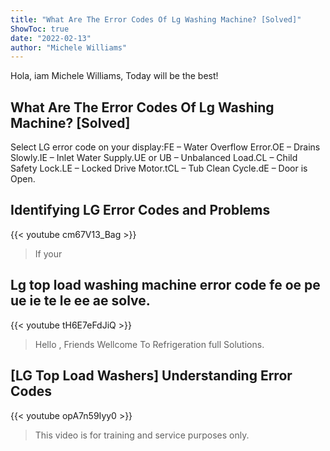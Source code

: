 ```yaml
---
title: "What Are The Error Codes Of Lg Washing Machine? [Solved]"
ShowToc: true 
date: "2022-02-13"
author: "Michele Williams" 
---
```


Hola, iam Michele Williams, Today will be the best!
## What Are The Error Codes Of Lg Washing Machine? [Solved]
 Select LG error code on your display:FE – Water Overflow Error.OE – Drains Slowly.IE – Inlet Water Supply.UE or UB – Unbalanced Load.CL – Child Safety Lock.LE – Locked Drive Motor.tCL – Tub Clean Cycle.dE – Door is Open.

## Identifying LG Error Codes and Problems
{{< youtube cm67V13_Bag >}}
>If your 

## Lg top load washing machine error code fe oe pe ue ie te le ee ae solve.
{{< youtube tH6E7eFdJiQ >}}
>Hello , Friends Wellcome To Refrigeration full Solutions.

## [LG Top Load Washers] Understanding Error Codes
{{< youtube opA7n59Iyy0 >}}
>This video is for training and service purposes only. 

